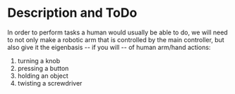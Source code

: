 Description and ToDo
====================

In order to perform tasks a human would usually be able to do, we will need to not only make a robotic arm that is controlled by the
main controller, but also give it the eigenbasis -- if you will -- of human arm/hand actions:

1. turning a knob
2. pressing a button
3. holding an object
4. twisting a screwdriver
